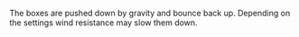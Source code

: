 
The boxes are pushed down by gravity and bounce back up. Depending on the settings wind resistance may slow them down.

